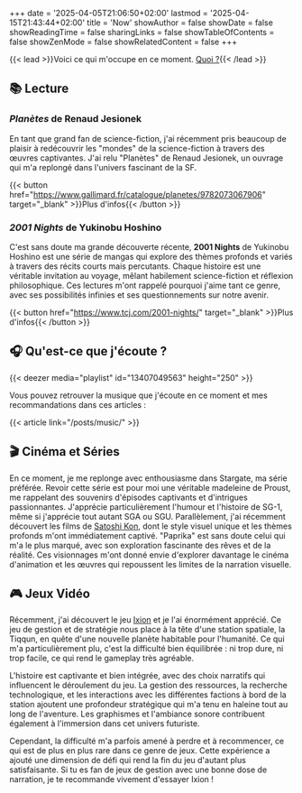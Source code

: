 +++
date = '2025-04-05T21:06:50+02:00'
lastmod = '2025-04-15T21:43:44+02:00'
title = 'Now'
showAuthor = false
showDate = false
showReadingTime = false
sharingLinks = false
showTableOfContents = false
showZenMode = false
showRelatedContent = false
+++

{{< lead >}}Voici ce qui m'occupe en ce moment. [Quoi ?](https://nownownow.com/about){{< /lead >}}

## :books: Lecture

### *Planètes* de Renaud Jesionek

En tant que grand fan de science-fiction, j'ai récemment pris beaucoup de plaisir à redécouvrir les "mondes" de la science-fiction à travers des œuvres captivantes. J'ai relu "Planètes" de Renaud Jesionek, un ouvrage qui m'a replongé dans l'univers fascinant de la SF.

{{< button href="https://www.gallimard.fr/catalogue/planetes/9782073067906" target="_blank" >}}Plus d'infos{{< /button >}}

### *2001 Nights* de Yukinobu Hoshino

C'est sans doute ma grande découverte récente, **2001 Nights** de Yukinobu Hoshino est une série de mangas qui explore des thèmes profonds et variés à travers des récits courts mais percutants. Chaque histoire est une véritable invitation au voyage, mêlant habilement science-fiction et réflexion philosophique. Ces lectures m'ont rappelé pourquoi j'aime tant ce genre, avec ses possibilités infinies et ses questionnements sur notre avenir.

{{< button href="https://www.tcj.com/2001-nights/" target="_blank" >}}Plus d'infos{{< /button >}}<br>

## :headphones: Qu'est-ce que j'écoute ?

{{< deezer media="playlist" id="13407049563" height="250" >}}

Vous pouvez retrouver la musique que j'écoute en ce moment et mes recommandations dans ces articles :

{{< article link="/posts/music/" >}}

## :clapper: Cinéma et Séries

En ce moment, je me replonge avec enthousiasme dans Stargate, ma série préférée. Revoir cette série est pour moi une véritable madeleine de Proust, me rappelant des souvenirs d'épisodes captivants et d'intrigues passionnantes. J'apprécie particulièrement l'humour et l'histoire de SG-1, même si j'apprécie tout autant SGA ou SGU. Parallèlement, j'ai récemment découvert les films de [Satoshi Kon](https://letterboxd.com/director/satoshi-kon/), dont le style visuel unique et les thèmes profonds m'ont immédiatement captivé. "Paprika" est sans doute celui qui m'a le plus marqué, avec son exploration fascinante des rêves et de la réalité. Ces visionnages m'ont donné envie d'explorer davantage le cinéma d'animation et les œuvres qui repoussent les limites de la narration visuelle.

## :video_game: Jeux Vidéo

Récemment, j'ai découvert le jeu [Ixion](https://store.steampowered.com/app/1113120/IXION/) et je l'ai énormément apprécié. Ce jeu de gestion et de stratégie nous place à la tête d'une station spatiale, la Tiqqun, en quête d'une nouvelle planète habitable pour l'humanité. Ce qui m'a particulièrement plu, c'est la difficulté bien équilibrée : ni trop dure, ni trop facile, ce qui rend le gameplay très agréable.

L'histoire est captivante et bien intégrée, avec des choix narratifs qui influencent le déroulement du jeu. La gestion des ressources, la recherche technologique, et les interactions avec les différentes factions à bord de la station ajoutent une profondeur stratégique qui m'a tenu en haleine tout au long de l'aventure. Les graphismes et l'ambiance sonore contribuent également à l'immersion dans cet univers futuriste.

Cependant, la difficulté m'a parfois amené à perdre et à recommencer, ce qui est de plus en plus rare dans ce genre de jeux. Cette expérience a ajouté une dimension de défi qui rend la fin du jeu d'autant plus satisfaisante. Si tu es fan de jeux de gestion avec une bonne dose de narration, je te recommande vivement d'essayer Ixion !
